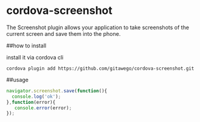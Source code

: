 cordova-screenshot
==================

The Screenshot plugin allows your application to take screenshots of the current screen and save them into the phone.

##how to install

install it via cordova cli

```
cordova plugin add https://github.com/gitawego/cordova-screenshot.git
```


##usage

```js
navigator.screenshot.save(function(){
  console.log('ok');
},function(error){
   console.error(error);
});
```
